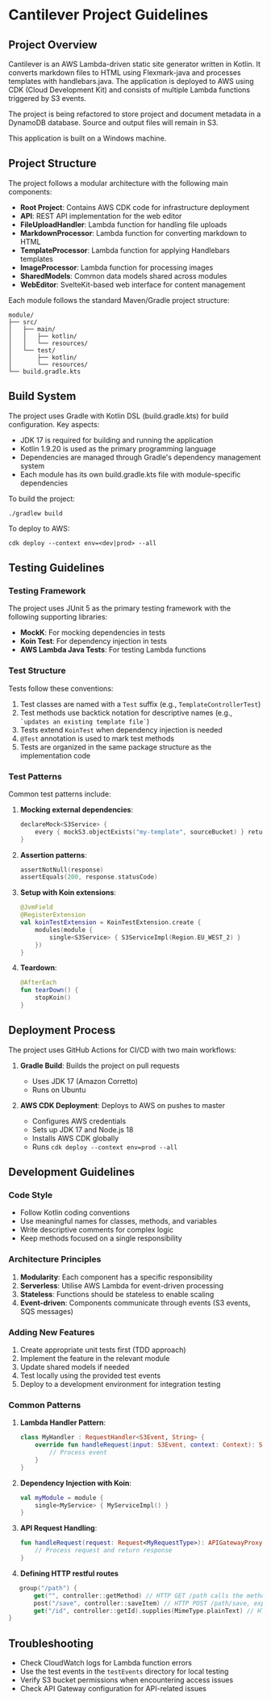 # Cantilever Project Guidelines

## Project Overview

Cantilever is an AWS Lambda-driven static site generator written in Kotlin. It converts markdown files to HTML using Flexmark-java and processes templates with handlebars.java. The application is deployed to AWS using CDK (Cloud Development Kit) and consists of multiple Lambda functions triggered by S3 events.

The project is being refactored to store project and document metadata in a DynamoDB database. Source and output files will remain in S3.

This application is built on a Windows machine.

## Project Structure

The project follows a modular architecture with the following main components:

- **Root Project**: Contains AWS CDK code for infrastructure deployment
- **API**: REST API implementation for the web editor
- **FileUploadHandler**: Lambda function for handling file uploads
- **MarkdownProcessor**: Lambda function for converting markdown to HTML
- **TemplateProcessor**: Lambda function for applying Handlebars templates
- **ImageProcessor**: Lambda function for processing images
- **SharedModels**: Common data models shared across modules
- **WebEditor**: SvelteKit-based web interface for content management

Each module follows the standard Maven/Gradle project structure:
```
module/
├── src/
│   ├── main/
│   │   ├── kotlin/
│   │   └── resources/
│   └── test/
│       ├── kotlin/
│       └── resources/
└── build.gradle.kts
```

## Build System

The project uses Gradle with Kotlin DSL (build.gradle.kts) for build configuration. Key aspects:

- JDK 17 is required for building and running the application
- Kotlin 1.9.20 is used as the primary programming language
- Dependencies are managed through Gradle's dependency management system
- Each module has its own build.gradle.kts file with module-specific dependencies

To build the project:
```
./gradlew build
```

To deploy to AWS:
```
cdk deploy --context env=<dev|prod> --all
```

## Testing Guidelines

### Testing Framework

The project uses JUnit 5 as the primary testing framework with the following supporting libraries:

- **MockK**: For mocking dependencies in tests
- **Koin Test**: For dependency injection in tests
- **AWS Lambda Java Tests**: For testing Lambda functions

### Test Structure

Tests follow these conventions:

1. Test classes are named with a `Test` suffix (e.g., `TemplateControllerTest`)
2. Test methods use backtick notation for descriptive names (e.g., `` `updates an existing template file` ``)
3. Tests extend `KoinTest` when dependency injection is needed
4. `@Test` annotation is used to mark test methods
5. Tests are organized in the same package structure as the implementation code

### Test Patterns

Common test patterns include:

1. **Mocking external dependencies**:
   ```kotlin
   declareMock<S3Service> {
       every { mockS3.objectExists("my-template", sourceBucket) } returns true
   }
   ```

2. **Assertion patterns**:
   ```kotlin
   assertNotNull(response)
   assertEquals(200, response.statusCode)
   ```

3. **Setup with Koin extensions**:
   ```kotlin
   @JvmField
   @RegisterExtension
   val koinTestExtension = KoinTestExtension.create {
       modules(module {
           single<S3Service> { S3ServiceImpl(Region.EU_WEST_2) }
       })
   }
   ```

4. **Teardown**:
   ```kotlin
   @AfterEach
   fun tearDown() {
       stopKoin()
   }
   ```

## Deployment Process

The project uses GitHub Actions for CI/CD with two main workflows:

1. **Gradle Build**: Builds the project on pull requests
   - Uses JDK 17 (Amazon Corretto)
   - Runs on Ubuntu

2. **AWS CDK Deployment**: Deploys to AWS on pushes to master
   - Configures AWS credentials
   - Sets up JDK 17 and Node.js 18
   - Installs AWS CDK globally
   - Runs `cdk deploy --context env=prod --all`

## Development Guidelines

### Code Style

- Follow Kotlin coding conventions
- Use meaningful names for classes, methods, and variables
- Write descriptive comments for complex logic
- Keep methods focused on a single responsibility

### Architecture Principles

1. **Modularity**: Each component has a specific responsibility
2. **Serverless**: Utilise AWS Lambda for event-driven processing
3. **Stateless**: Functions should be stateless to enable scaling
4. **Event-driven**: Components communicate through events (S3 events, SQS messages)

### Adding New Features

1. Create appropriate unit tests first (TDD approach)
2. Implement the feature in the relevant module
3. Update shared models if needed
4. Test locally using the provided test events
5. Deploy to a development environment for integration testing

### Common Patterns

1. **Lambda Handler Pattern**:
   ```kotlin
   class MyHandler : RequestHandler<S3Event, String> {
       override fun handleRequest(input: S3Event, context: Context): String {
           // Process event
       }
   }
   ```

2. **Dependency Injection with Koin**:
   ```kotlin
   val myModule = module {
       single<MyService> { MyServiceImpl() }
   }
   ```

3. **API Request Handling**:
   ```kotlin
   fun handleRequest(request: Request<MyRequestType>): APIGatewayProxyResponseEvent {
       // Process request and return response
   }
   ```
   
4. **Defining HTTP restful routes**
```kotlin
   group("/path") {
       get("", controller::getMethod) // HTTP GET /path calls the method 'getMethod'
       post("/save", controller::saveItem) // HTTP POST /path/save, expects a JSON body
       get("/id", controller::getId).supplies(MimeType.plainText) // HTTP GET /path/id, will return a text/plain response
}
```

## Troubleshooting

- Check CloudWatch logs for Lambda function errors
- Use the test events in the `testEvents` directory for local testing
- Verify S3 bucket permissions when encountering access issues
- Check API Gateway configuration for API-related issues